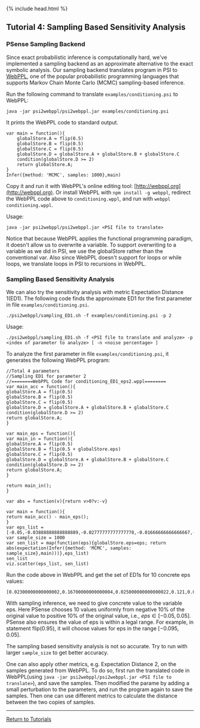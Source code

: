 {% include head.html %}
## Tutorial 4: Sampling Based Sensitivity Analysis

### PSense Sampling Backend

Since exact probabilistic inference is computationally hard, we've implemented a sampling backend as an approximate alternative to the exact symbolic analysis. Our sampling backend translates program in PSI to [WebPPL](http://webppl.org/), one of the popular probabilistic programming languages that supports Markov Chain Monte Carlo (MCMC) sampling-based inference.

Run the following command to translate `examples/conditioning.psi` to WebPPL:
```{shell}
java -jar psi2webppl/psi2webppl.jar examples/conditioning.psi
```
It prints the WebPPL code to standard output. 
```
var main = function(){
    globalStore.A = flip(0.5)
    globalStore.B = flip(0.5)
    globalStore.C = flip(0.5)
    globalStore.D = globalStore.A + globalStore.B + globalStore.C
    condition(globalStore.D >= 2)
    return globalStore.A;
}
Infer({method: 'MCMC', samples: 1000},main)
```

Copy it and run it with WebPPL's online editing tool: [http://webppl.org](http://webppl.org). 
Or install WebPPL with `npm install -g webppl`, redirect the WebPPL code above to `conditioning.wppl`, and run with `webppl conditioning.wppl`.

Usage:
```
java -jar psi2webppl/psi2webppl.jar <PSI file to translate>
```

Notice that because WebPPL applies the functional programming paradigm, it doesn't allow us to overwrite a variable. To support overwriting to a variable as we did in PSI, we use the globalStore rather than the conventional var. Also since WebPPL doesn't support for loops or while loops, we translate loops in PSI to recursions in WebPPL.

### Sampling Based Sensitivity Analysis

We can also try the sensitivity analysis with metric Expectation Distance 1(ED1). The following code finds the approximate ED1 for the first parameter in file `examples/conditioning.psi`.

```{shell}
./psi2webppl/sampling_ED1.sh -f examples/conditioning.psi -p 2
```

Usage:
```
./psi2webppl/sampling_ED1.sh -f <PSI file to translate and analyze> -p <index of parameter to analyze> [ -n <noise percentage> ]
```

To analyze the first parameter in file `examples/conditioning.psi`, it generates the following WebPPL program:

```
//Total 4 parameters
//Sampling ED1 for parameter 2
//========WebPPL Code for conditioning_ED1_eps2.wppl========
var main_acc = function(){
globalStore.A = flip(0.5)
globalStore.B = flip(0.5)
globalStore.C = flip(0.5)
globalStore.D = globalStore.A + globalStore.B + globalStore.C
condition(globalStore.D >= 2)
return globalStore.A;
}

var main_eps = function(){
var main_in = function(){
globalStore.A = flip(0.5)
globalStore.B = flip(0.5 + globalStore.eps)
globalStore.C = flip(0.5)
globalStore.D = globalStore.A + globalStore.B + globalStore.C
condition(globalStore.D >= 2)
return globalStore.A;
}

return main_in();
}

var abs = function(v){return v>0?v:-v}

var main = function(){
return main_acc() - main_eps();
}
var eps_list = [-0.05,-0.03888888888888889,-0.02777777777777778,-0.01666666666666667,-0.005555555555555557,0.005555555555555557,0.016666666666666663,0.027777777777777776,0.03888888888888889,0.05]
var sample_size = 1000
var sen_list = map(function(eps){globalStore.eps=eps; return abs(expectation(Infer({method: 'MCMC', samples: sample_size},main)))},eps_list)
sen_list
viz.scatter(eps_list, sen_list)
```

Run the code above in WebPPL and get the set of ED1s for 10 concrete eps values:
```
[0.02300000000000002,0.16700000000000004,0.025000000000000022,0.121,0.09800000000000003,0.048000000000000015,0.10300000000000001,0.06599999999999998,0.04400000000000001,0.06700000000000003]
```

With sampling inference, we need to give concrete value to the variable eps. Here PSense chooses 10 values uniformly from negative 10% of the original value to positive 10% of the original value, i.e., $eps\in[-0.05,0.05]$. PSense also ensures the value of eps is within a legal range. For example, in statement flip(0.95), it will choose values for eps in the range $[-0.095, 0.05]$.

The sampling based sensitivity analysis is not so accurate. Try to run with larger `sample_size` to get better accuracy.

One can also apply other metrics, e.g. Expectation Distance 2, on the samples generated from WebPPL. To do so, first run the translated code in WebPPL(using `java -jar psi2webppl/psi2webppl.jar <PSI file to translate>`), and save the samples. Then modified the parame by adding a small perturbation to the parameters, and run the program again to save the samples. Then one can use different metrics to calculate the distance between the two copies of samples.


***
[Return to Tutorials](tutorial.html)


<!---First run PSense with the `-log` option. Notice that PSense will keep the all source code used to 
```{shell}
psense -f examples/conditioning.psi -m ExpDist2 -log
Then translate the code to find approximate Expectation Distance 2 with WebPPL:
```
-->



